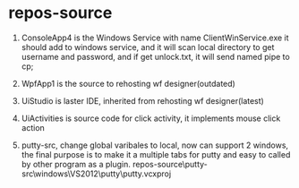 # repos-source
1. ConsoleApp4 is the Windows Service with name ClientWinService.exe
it should add to windows service, and it will scan local directory to get username and password, 
and if get unlock.txt, it will send named pipe to cp;


2. WpfApp1 is the source to rehosting wf designer(outdated)

3. UiStudio is laster IDE, inherited from rehosting wf designer(latest)

4. UiActivities is source code for click activity, it implements mouse click action

5. putty-src, change global varibales to local, now can support 2 windows, the final purpose is to make it a multiple tabs for putty and easy to called by other program as a plugin.
repos-source\putty-src\windows\VS2012\putty\putty.vcxproj
